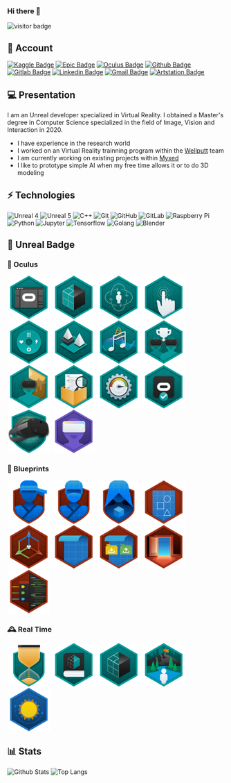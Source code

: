 ### Hi there 👋

![visitor badge](https://visitor-badge.imlete.cn/?id=Arnaud58.Arnaud58&label=Total%20of%20visits&&color=3c7dbe)

## 🐣 Account

[![Kaggle Badge](https://img.shields.io/badge/-Arnaud58-26C0FF?style=flat-square&logo=Kaggle&logoColor=white&link=https://www.kaggle.com/arnaud58/)](https://www.kaggle.com/arnaud58/)
[![Epic Badge](https://img.shields.io/badge/-Gould58-black?style=flat-square&logo=unrealengine&logoColor=white&link=https://learn.unrealengine.com/)](https://learn.unrealengine.com/)
[![Oculus Badge](https://img.shields.io/badge/-Gould58-black?style=flat-square&logo=oculus&logoColor=white&link=https://developer.oculus.com)](https://developer.oculus.com)
[![Github Badge](https://img.shields.io/badge/-Arnaud58-181717?style=flat-square&logo=github&logoColor=white&link=https://github.com/Arnaud58)](https://github.com/Arnaud58)
[![Gitlab Badge](https://img.shields.io/badge/-Arnaud58-FCA121?style=flat-square&logo=gitlab&logoColor=white&link=https://gitlab.com/Arnaud58)](https://gitlab.com/Arnaud58)
[![Linkedin Badge](https://img.shields.io/badge/-ArnaudRougetet-blue?style=flat-square&logo=Linkedin&logoColor=white&link=https://www.linkedin.com/in/arnaud-rougetet-092414158/)](https://www.linkedin.com/in/arnaud-rougetet-092414158/)
[![Gmail Badge](https://img.shields.io/badge/-r.arnaud500@gmail.com-c14438?style=flat-square&logo=Gmail&logoColor=white&link=mailto:r.arnaud500@gmail.com)](mailto:r.arnaud500@gmail.com)
[![Artstation Badge](https://img.shields.io/badge/-arnaudrougetet7-171717?style=flat-square&logo=artstation&link=https://www.artstation.com/arnaudrougetet7)](https://www.artstation.com/arnaudrougetet7)

## 💻 Presentation

I am an Unreal developer specialized in Virtual Reality. I obtained a Master's degree in Computer Science specialized in the field of Image, Vision and Interaction in 2020.
- I have experience in the research world
- I worked on an Virtual Reality trainning program within the [Wellputt](https://wellputt.com/) team
- I am currently working on existing projects within [Myxed](https://www.myxed.eu/)
- I like to prototype simple AI when my free time allows it or to do 3D modeling

## ⚡ Technologies

![Unreal 4](https://img.shields.io/badge/-UE4-black?style=flat-square&logo=unrealengine)
![Unreal 5](https://img.shields.io/badge/-UE5-6ebdf6?style=flat-square&logo=unrealengine&logoColor=black)
![C++](https://img.shields.io/badge/-C++-00599C?style=flat-square&logo=c)
![Git](https://img.shields.io/badge/-Git-black?style=flat-square&logo=git)
![GitHub](https://img.shields.io/badge/-GitHub-181717?style=flat-square&logo=github)
![GitLab](https://img.shields.io/badge/-GitLab-FCA121?style=flat-square&logo=gitlab)
![Raspberry Pi](https://img.shields.io/badge/-Raspberry%20Pi-C51A4A?style=flat-square&logo=Raspberry-Pi)
![Python](https://img.shields.io/badge/-Python-FFD240?style=flat-square&logo=Python)
![Jupyter](https://img.shields.io/badge/-Jupyter-FDF41C?style=flat-square&logo=jupyter)
![Tensorflow](https://img.shields.io/badge/-Tensorflow-E95431?style=flat-square&logo=tensorflow)
![Golang](https://img.shields.io/badge/-Golang-lightblue?style=flat-square&logo=go)
![Blender](https://img.shields.io/badge/-Blender-3E76A2?style=flat-square&logo=blender)

## 🏴󠁧󠁢󠁳󠁣󠁴󠁿 Unreal Badge

### 🥽 Oculus 

[![Oculus VR Production for Unreal Engine](img/39393-PrepareUnrealforVirtualRealityDevelopment.png)](https://learn.unrealengine.com/home/LearningPath/117459?r=False&ts=637708994563475297)
[![Oculus VR Production for Unreal Engine](img/39397-IdentifyGraphics_RenderingConsiderationsforVR.png)](https://learn.unrealengine.com/home/LearningPath/117459?r=False&ts=637708994563475297)
[![Oculus VR Production for Unreal Engine](img/39401-Understand_ImplementLocomotion_Ergonomics.png)](https://learn.unrealengine.com/home/LearningPath/117459?r=False&ts=637708994563475297)
[![Oculus VR Production for Unreal Engine](img/39405-IncorporateHandpresence_Interaction.png)](https://learn.unrealengine.com/home/LearningPath/117459?r=False&ts=637708994563475297)
[![Oculus VR Production for Unreal Engine](img/39409-ImplementUIwithUnrealMotionGraphics.png)](https://learn.unrealengine.com/home/LearningPath/117459?r=False&ts=637708994563475297)
[![Oculus VR Production for Unreal Engine](img/39413-DemonstrateLevelLoadOptimization.png)](https://learn.unrealengine.com/home/LearningPath/117459?r=False&ts=637708994563475297)
[![Oculus VR Production for Unreal Engine](img/39417-SoundDesignforVirtualReality.png)](https://learn.unrealengine.com/home/LearningPath/117459?r=False&ts=637708994563475297)
[![Oculus VR Production for Unreal Engine](img/39422-CreateaSocialVRExperience.png)](https://learn.unrealengine.com/home/LearningPath/117459?r=False&ts=637708994563475297)
[![Oculus VR Production for Unreal Engine](img/39426-OculusMixedRealityCapture.png)](https://learn.unrealengine.com/home/LearningPath/117459?r=False&ts=637708994563475297)
[![Oculus VR Production for Unreal Engine](img/39430-Tools_PrinciplesforProjectOptimization.png)](https://learn.unrealengine.com/home/LearningPath/117459?r=False&ts=637708994563475297)
[![Oculus VR Production for Unreal Engine](img/39437-AnalyzePerformance_ApplyCommonOptimizations.png)](https://learn.unrealengine.com/home/LearningPath/117459?r=False&ts=637708994563475297)
[![Oculus VR Production for Unreal Engine](img/39438-PrepareYourOculusVRAppforSubmission.png)](https://learn.unrealengine.com/home/LearningPath/117459?r=False&ts=637708994563475297)
[![Oculus VR Production for Unreal Engine](img/39442-OculusVRProductionforUnrealEngine.png)](https://learn.unrealengine.com/home/LearningPath/117459?r=False&ts=637708994563475297)
[![Creating Virtual Reality Walkthroughs](img/30836-207VirtualRealityWalkthroughswithUnrealEngine.png)](https://learn.unrealengine.com/course/2436636?r=False&ts=637708995468057151)

### 📘 Blueprints

![Ninja Journeyman](img/39734-BlueprintJourneyman.png)
![Ninja](img/39735-BlueprintNinja.png)
![Ninja Master](img/39736-BlueprintMaster.png)
[![Blueprints - Essential Concepts](img/30810-110BlueprintEssentialConcepts.png)](https://learn.unrealengine.com/course/2436619?r=False&ts=637708995468057151)
[![Unreal Editor Fundamentals - Actors and Blueprints](img/39266-UnrealEditorFundamentals-ActorsandBlueprints.png)](https://learn.unrealengine.com/course/3737865?r=False&ts=637708995468057151)
[![Blueprint Kickstart](img/38819-656BlueprintKickstart.png)](https://learn.unrealengine.com/course/3537777?r=False&ts=637708995468057151)
[![Blueprint Runtime Saving and Loading](img/39655-1043-Blueprint-Runtime-Saving-Loading.png)](https://learn.unrealengine.com/course/3762545?r=False&ts=637708995468057151)
[![Blueprints and Gameplay for Game Designers](img/39567-BlueprintsandGameplayInDevelopment.png)](https://learn.unrealengine.com/home/LearningPath/119037?r=False&ts=637708998439283179)
[![Converting Blueprint to C++](img/38483-601ConvertingBlueprint.png)](https://learn.unrealengine.com/course/3441566?r=False&ts=637708995468057151)
### 🕰️ Real Time

![](img/32173-IntroductiontothePrinciplesofReal-Time.png)
![](img/30828-404Real-TimeRenderingFundamentals.png)
![](img/30815-106Real-TimeRendering.png)
![](img/39529-JourneytobecominganEnvironmentArtistinUnreal.png)
![](img/30844-204GlobalIlluminationWorkflowsforArchitecture.png)

## :bar_chart: Stats

![Github Stats](https://github-readme-stats.vercel.app/api?username=Arnaud58&include_all_commits=true&show_icons=true&count_private=true&hide=prs,issues&role=OWNER,ORGANIZATION_MEMBER,COLLABORATOR&theme=tokyonight)
![Top Langs](https://github-readme-stats-one-bice.vercel.app/api/top-langs/?username=Arnaud58&langs_count=10&layout=compact&role=OWNER,ORGANIZATION_MEMBER,COLLABORATOR&theme=tokyonight)
  
